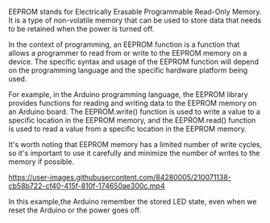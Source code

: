 EEPROM stands for Electrically Erasable Programmable Read-Only Memory. It is a type of non-volatile memory that can be used to store data that needs to be retained when the power is turned off.

In the context of programming, an EEPROM function is a function that allows a programmer to read from or write to the EEPROM memory on a device. The specific syntax and usage of the EEPROM function will depend on the programming language and the specific hardware platform being used.

For example, in the Arduino programming language, the EEPROM library provides functions for reading and writing data to the EEPROM memory on an Arduino board. The EEPROM.write() function is used to write a value to a specific location in the EEPROM memory, and the EEPROM.read() function is used to read a value from a specific location in the EEPROM memory.

It's worth noting that EEPROM memory has a limited number of write cycles, so it's important to use it carefully and minimize the number of writes to the memory if possible.

https://user-images.githubusercontent.com/84280005/210071138-cb58b722-cf40-415f-810f-174650ae300c.mp4

In this example,the Arduino remember the stored LED state, even when we reset the Arduino or the power goes off.
